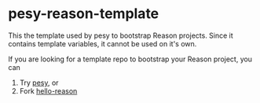 # pesy-reason-template

This the template used by pesy to bootstrap Reason projects. Since it contains template variables, it cannot be used on it's own.


If you are looking for a template repo to bootstrap your Reason project, you can

1. Try [pesy](https://github.com/esy/pesy), or
2. Fork [hello-reason](https://github.com/esy-ocaml/hello-reason)
